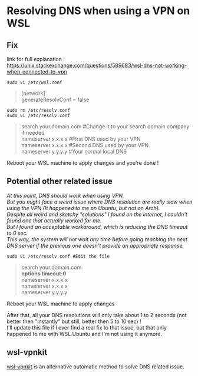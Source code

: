 # Resolving DNS when using a VPN on WSL

## Fix

link for full explanation : https://unix.stackexchange.com/questions/589683/wsl-dns-not-working-when-connected-to-vpn

```
sudo vi /etc/wsl.conf
```
> [network]   
> generateResolvConf = false

```
sudo rm /etc/resolv.conf 
sudo vi /etc/resolv.conf 
```

> search    your.domain.com #Change it to your search domain company if needed  
> nameserver    x.x.x.x     #First DNS used by your VPN  
> nameserver    x.x.x.x     #Second DNS used by your VPN  
> nameserver    y.y.y.y     #Your normal local DNS  

Reboot your WSL machine to apply changes and you're done !  
  
## Potential other related issue

*At this point, DNS should work when using VPN.*    
*But you might face a weird issue where DNS resolution are really slow when using the VPN (It happened to me on Ubuntu, but not on Arch).*    
*Despite all weird and sketchy "solutions" I found on the internet, I couldn't found one that actually worked for me.*    
*But I found an acceptable workaround, which is reducing the DNS timeout to 0 sec.*    
*This way, the system will not wait any time before going reaching the next DNS server if the previous one doesn't provide an appropriate response.*    

```
sudo vi /etc/resolv.conf #Edit the file
```

> search    your.domain.com   
> **options timeout:0**  
> nameserver    x.x.x.x       
> nameserver    x.x.x.x  
> nameserver    y.y.y.y  
  
Reboot your WSL machine to apply changes
  
After that, all your DNS resolutions will only take about 1 to 2 seconds (not better then "instantly" but still, better then 5 to 10 sec) !  
I'll update this file if I ever find a real fix to that issue, but that only happened to me with WSL Ubuntu and I'm not using it anymore.

## wsl-vpnkit
  
[wsl-vpnkit](https://github.com/sakai135/wsl-vpnkit) is an alternative automatic method to solve DNS related issue.
